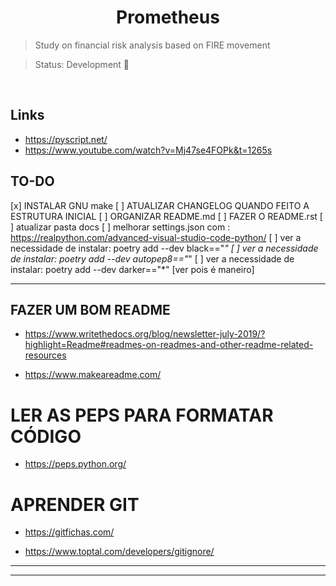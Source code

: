 <h1 align="center"> Prometheus </h1>

> Study on financial risk analysis based on FIRE movement

> Status: Development 🚧

&nbsp;

## Links

- https://pyscript.net/
- https://www.youtube.com/watch?v=Mj47se4FOPk&t=1265s

## TO-DO
[x] INSTALAR GNU make
[ ] ATUALIZAR CHANGELOG QUANDO FEITO A ESTRUTURA INICIAL
[ ] ORGANIZAR README.md
[ ] FAZER O README.rst
[ ] atualizar pasta docs
[ ] melhorar settings.json com : https://realpython.com/advanced-visual-studio-code-python/
[ ] ver a necessidade de instalar: poetry add --dev black=="*"
[ ] ver a necessidade de instalar: poetry add --dev autopep8=="*"
[ ] ver a necessidade de instalar: poetry add --dev darker=="*" [ver pois é maneiro]

***

## FAZER UM BOM README

- https://www.writethedocs.org/blog/newsletter-july-2019/?highlight=Readme#readmes-on-readmes-and-other-readme-related-resources

- https://www.makeareadme.com/


# LER AS PEPS PARA FORMATAR CÓDIGO

- https://peps.python.org/

# APRENDER GIT

- https://gitfichas.com/

- https://www.toptal.com/developers/gitignore/

***

<!-- # USADO PARA O AMBIENTE
https://blog.pronus.io/posts/python/como-comecar-um-projeto-python-perfeito/#id3

https://blog.pronus.io/posts/python/como-comecar-um-projeto-python-perfeito/#id4

https://github.com/andredias/perfect_python_project/tree/master/%7B%7Bcookiecutter.project_slug%7D%7D

https://blog.pronus.io/posts/python/gerenciamento-de-versoes-ambiente-virtuais-e-dependencias-com-pyenv-e-poetry/ -->

 
<!-- # Instala a versão
pyenv install 3.10.4
# Diz qual versão o projeto irá usar ou o sistema
pyenv local 3.10.4
pyenv global 3.10.4 -->

<!-- # Inicia o projeto
poetry init
# Inicia o ambiente virtual
poetry shell
# Instala pacotes
poetry add <pacote>
# Instala pacotes para desenvolvimento
poetry add --dev <pacote> -->

<!-- # Inicia o controle de versão
git init
# Seleciona as mudanças que quer adicionas
git add -p .
# Grava as modificações
git commit -m "Sua Mensagem"
# Coloca as modificações online
git push -->

<!-- # Documentar via mkdocs
poetry add --dev mkdocs
mkdocs new .
# cria apasta /docs e o arquivo mkdocs.yml -->

<!-- # Prospector
poetry add --dev prospector=="*"
# Roda com o comando
prospector
# Executa também a checkagem de docstrings
prospector --with-tool pep257 -->

<!-- # Test
poetry add --dev ward=="*" -->

***
